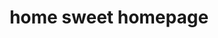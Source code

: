 ---
layout: bookmark
title: home sweet homepage
tags:
  - Bookmarks
  - Why you need a personal website
created: '2022-04-09T05:44:14.000Z'
link: https://sailorhg.com/home_sweet_homepage
id: 552297101
---